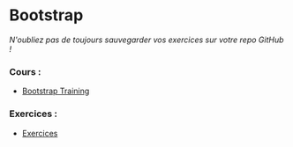 # Bootstrap

*N'oubliez pas de toujours sauvegarder vos exercices sur votre repo GitHub !*

### Cours :
- [Bootstrap Training](Bootstrap-Training.pdf)

### Exercices :
- [Exercices](exercices.md)